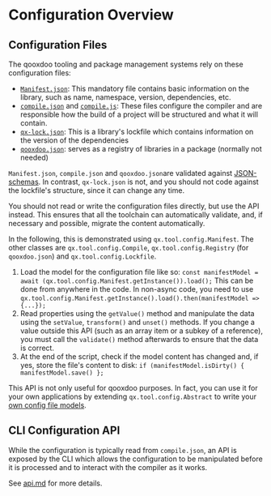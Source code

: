 # Configuration Overview

## Configuration Files
The qooxdoo tooling and package management systems rely on these configuration
files:

- [`Manifest.json`](Manifest.md): This mandatory file contains basic information
  on the library, such as name, namespace, version, dependencies, etc. 
- [`compile.json`](compile.md) and [`compile.js`](api.md): These files configure the compiler
  and are responsible how the build of a project will be structured and what
  it will contain. 
- [`qx-lock.json`](../cli/packages.md#lockfile-qx-lockjson): This is a library's
  lockfile which contains information on the version of the dependencies
- [`qooxdoo.json`](../cli/packages.md#multi-library-repositories): serves as a 
  registry of libraries in a package (normally not needed)  
  
`Manifest.json`, `compile.json` and `qooxdoo.json`are validated against
[JSON-schemas](https://github.com/qooxdoo/qooxdoo-compiler/tree/master/source/resource/qx/tool/schema). In contrast,
`qx-lock.json` is not, and you should not code against the lockfile's structure,
since it can change any time.

You should not read or write the configuration files directly, but use the API
instead. This ensures that all the toolchain can automatically validate, and,
if necessary and possible, migrate the content automatically. 

In the following, this is demonstrated using `qx.tool.config.Manifest`. The other
classes are `qx.tool.config.Compile`, `qx.tool.config.Registry` (for `qooxdoo.json`) 
and `qx.tool.config.Lockfile`.

1. Load the model for the configuration file like so:
   `const manifestModel = await (qx.tool.config.Manifest.getInstance()).load();`
   This can be done from anywhere in the code. In non-async code, you need to use
   `qx.tool.config.Manifest.getInstance().load().then(manifestModel => {...});`
2. Read properties using the `getValue()` method and manipulate the data using 
   the `setValue`, `transform()` and `unset()` methods. If you change a value
   outside this API (such as an array item or a subkey of a reference), you must
   call the `validate()` method afterwards to ensure that the data is correct.
3. At the end of the script, check if the model content has changed and, if yes,
   store the file's content to disk:
   `if (manifestModel.isDirty() { manifestModel.save() };`
   
This API is not only useful for qooxdoo purposes. In fact, you can use it for 
your own applications by extending `qx.tool.config.Abstract` to write your [own
config file models](https://github.com/qooxdoo/qooxdoo-compiler/tree/master/source/class/qx/tool/config).


## CLI Configuration API
While the configuration is typically read from `compile.json`, an API is exposed
by the CLI which allows the configuration to be manipulated before it is processed 
and to interact with the compiler as it works.

See [api.md](api.md) for more details.


